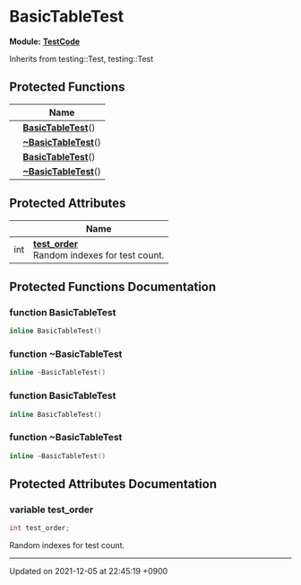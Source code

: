 

# BasicTableTest

**Module:** **[TestCode](/Modules/TestCode)**





Inherits from testing::Test, testing::Test

## Protected Functions

|                | Name           |
| -------------- | -------------- |
| | **[BasicTableTest](/Classes/BasicTableTest#function-basictabletest)**() |
| | **[~BasicTableTest](/Classes/BasicTableTest#function-~basictabletest)**() |
| | **[BasicTableTest](/Classes/BasicTableTest#function-basictabletest)**() |
| | **[~BasicTableTest](/Classes/BasicTableTest#function-~basictabletest)**() |

## Protected Attributes

|                | Name           |
| -------------- | -------------- |
| int | **[test_order](/Classes/BasicTableTest#variable-test_order)** <br>Random indexes for test count.  |

## Protected Functions Documentation

### function BasicTableTest

```cpp
inline BasicTableTest()
```


### function ~BasicTableTest

```cpp
inline ~BasicTableTest()
```


### function BasicTableTest

```cpp
inline BasicTableTest()
```


### function ~BasicTableTest

```cpp
inline ~BasicTableTest()
```


## Protected Attributes Documentation

### variable test_order

```cpp
int test_order;
```

Random indexes for test count. 

-------------------------------

Updated on 2021-12-05 at 22:45:19 +0900